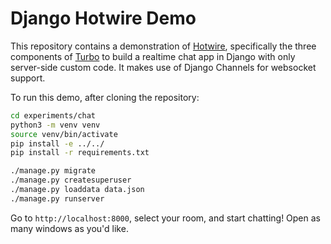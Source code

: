 # Django Hotwire Demo

This repository contains a demonstration of [Hotwire](https://hotwired.dev), specifically the three components of
[Turbo](https://turbo.hotwired.dev) to build a realtime chat app in Django with only server-side custom code. It makes use
of Django Channels for websocket support.

To run this demo, after cloning the repository:

```bash
cd experiments/chat
python3 -m venv venv
source venv/bin/activate
pip install -e ../../
pip install -r requirements.txt

./manage.py migrate
./manage.py createsuperuser
./manage.py loaddata data.json
./manage.py runserver
```

Go to `http://localhost:8000`, select your room, and start chatting! Open as many windows as you'd like.
